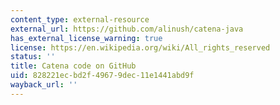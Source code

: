 ```yaml
---
content_type: external-resource
external_url: https://github.com/alinush/catena-java
has_external_license_warning: true
license: https://en.wikipedia.org/wiki/All_rights_reserved
status: ''
title: Catena code on GitHub
uid: 828221ec-bd2f-4967-9dec-11e1441abd9f
wayback_url: ''
---
```

